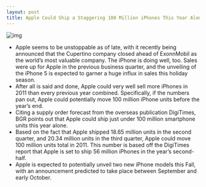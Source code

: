 ```yaml
---
layout: post
title: Apple Could Ship a Staggering 100 Million iPhones This Year Alone
---
```

![img](http://media.idownloadblog.com/wp-content/uploads/2011/07/iPhone-4-surrounded-by-black.jpeg)
* Apple seems to be unstoppable as of late, with it recently being announced that the Cupertino company closed ahead of ExonnMobil as the world’s most valuable company. The iPhone is doing well, too. Sales were up for Apple in the previous business quarter, and the unveiling of the iPhone 5 is expected to garner a huge influx in sales this holiday season.
* After all is said and done, Apple could very well sell more iPhones in 2011 than every previous year combined. Specifically, if the numbers pan out, Apple could potentially move 100 million iPhone units before the year’s end.
* Citing a supply order forecast from the overseas publication DigiTimes, BGR points out that Apple could ship just under 100 million smartphone units this year alone.
* Based on the fact that Apple shipped 18.65 million units in the second quarter, and 20.34 million units in the third quarter, Apple could move 100 million units total in 2011. This number is based off the DigiTimes report that Apple is set to ship 56 million iPhones in the year’s second-half.
* Apple is expected to potentially unveil two new iPhone models this Fall, with an announcement predicted to take place between September and early October.

